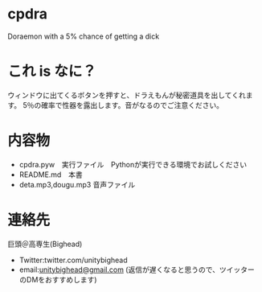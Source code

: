 # cpdra
Doraemon with a 5% chance of getting a dick
# これ is なに？
ウィンドウに出てくるボタンを押すと、ドラえもんが秘密道具を出してくれます。
5％の確率で性器を露出します。音がなるのでご注意ください。

# 内容物
* cpdra.pyw　実行ファイル　Pythonが実行できる環境でお試しください
* README.md　本書
* deta.mp3,dougu.mp3 音声ファイル

# 連絡先
巨頭＠高専生(Bighead)
* Twitter:twitter.com/unitybighead
* email:unitybighead@gmail.com (返信が遅くなると思うので、ツイッターのDMをおすすめします)
